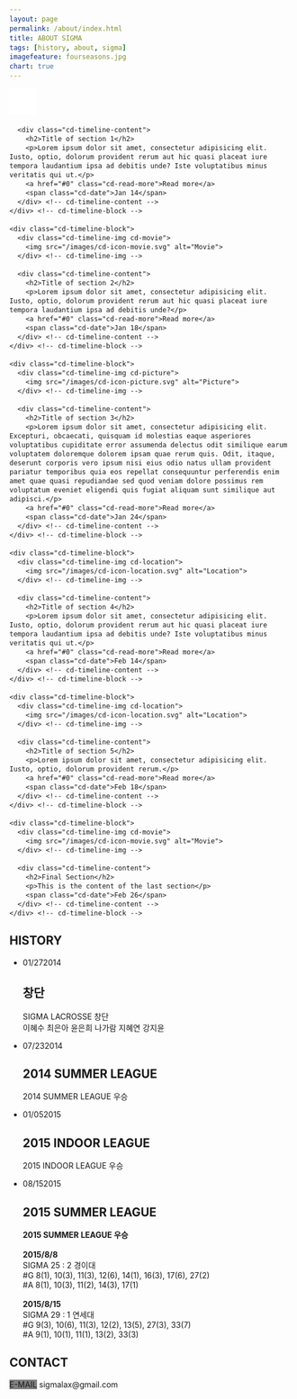 ```yaml
---
layout: page
permalink: /about/index.html
title: ABOUT SIGMA
tags: [history, about, sigma]
imagefeature: fourseasons.jpg
chart: true
---
```

<section id="cd-timeline" class="cd-container">
    <div class="cd-timeline-block">
      <div class="cd-timeline-img cd-picture">
        <img src="/images/cd-icon-picture.svg" alt="Picture">
      </div> <!-- cd-timeline-img -->

      <div class="cd-timeline-content">
        <h2>Title of section 1</h2>
        <p>Lorem ipsum dolor sit amet, consectetur adipisicing elit. Iusto, optio, dolorum provident rerum aut hic quasi placeat iure tempora laudantium ipsa ad debitis unde? Iste voluptatibus minus veritatis qui ut.</p>
        <a href="#0" class="cd-read-more">Read more</a>
        <span class="cd-date">Jan 14</span>
      </div> <!-- cd-timeline-content -->
    </div> <!-- cd-timeline-block -->

    <div class="cd-timeline-block">
      <div class="cd-timeline-img cd-movie">
        <img src="/images/cd-icon-movie.svg" alt="Movie">
      </div> <!-- cd-timeline-img -->

      <div class="cd-timeline-content">
        <h2>Title of section 2</h2>
        <p>Lorem ipsum dolor sit amet, consectetur adipisicing elit. Iusto, optio, dolorum provident rerum aut hic quasi placeat iure tempora laudantium ipsa ad debitis unde?</p>
        <a href="#0" class="cd-read-more">Read more</a>
        <span class="cd-date">Jan 18</span>
      </div> <!-- cd-timeline-content -->
    </div> <!-- cd-timeline-block -->

    <div class="cd-timeline-block">
      <div class="cd-timeline-img cd-picture">
        <img src="/images/cd-icon-picture.svg" alt="Picture">
      </div> <!-- cd-timeline-img -->

      <div class="cd-timeline-content">
        <h2>Title of section 3</h2>
        <p>Lorem ipsum dolor sit amet, consectetur adipisicing elit. Excepturi, obcaecati, quisquam id molestias eaque asperiores voluptatibus cupiditate error assumenda delectus odit similique earum voluptatem doloremque dolorem ipsam quae rerum quis. Odit, itaque, deserunt corporis vero ipsum nisi eius odio natus ullam provident pariatur temporibus quia eos repellat consequuntur perferendis enim amet quae quasi repudiandae sed quod veniam dolore possimus rem voluptatum eveniet eligendi quis fugiat aliquam sunt similique aut adipisci.</p>
        <a href="#0" class="cd-read-more">Read more</a>
        <span class="cd-date">Jan 24</span>
      </div> <!-- cd-timeline-content -->
    </div> <!-- cd-timeline-block -->

    <div class="cd-timeline-block">
      <div class="cd-timeline-img cd-location">
        <img src="/images/cd-icon-location.svg" alt="Location">
      </div> <!-- cd-timeline-img -->

      <div class="cd-timeline-content">
        <h2>Title of section 4</h2>
        <p>Lorem ipsum dolor sit amet, consectetur adipisicing elit. Iusto, optio, dolorum provident rerum aut hic quasi placeat iure tempora laudantium ipsa ad debitis unde? Iste voluptatibus minus veritatis qui ut.</p>
        <a href="#0" class="cd-read-more">Read more</a>
        <span class="cd-date">Feb 14</span>
      </div> <!-- cd-timeline-content -->
    </div> <!-- cd-timeline-block -->

    <div class="cd-timeline-block">
      <div class="cd-timeline-img cd-location">
        <img src="/images/cd-icon-location.svg" alt="Location">
      </div> <!-- cd-timeline-img -->

      <div class="cd-timeline-content">
        <h2>Title of section 5</h2>
        <p>Lorem ipsum dolor sit amet, consectetur adipisicing elit. Iusto, optio, dolorum provident rerum.</p>
        <a href="#0" class="cd-read-more">Read more</a>
        <span class="cd-date">Feb 18</span>
      </div> <!-- cd-timeline-content -->
    </div> <!-- cd-timeline-block -->

    <div class="cd-timeline-block">
      <div class="cd-timeline-img cd-movie">
        <img src="/images/cd-icon-movie.svg" alt="Movie">
      </div> <!-- cd-timeline-img -->

      <div class="cd-timeline-content">
        <h2>Final Section</h2>
        <p>This is the content of the last section</p>
        <span class="cd-date">Feb 26</span>
      </div> <!-- cd-timeline-content -->
    </div> <!-- cd-timeline-block -->
  </section> <!-- cd-timeline -->

<script src="http://ajax.googleapis.com/ajax/libs/jquery/1.11.0/jquery.min.js"></script>
<script src="/assets/js/main.js"></script> <!-- Resource jQuery -->
<article class="notepad-page-content">
  <h2>HISTORY</h2>
  <ul class="cbp_tmtimeline">
    <li>
      <time class="cbp_tmtime" datetime="2014-01-27"><span>01/27</span><span>2014  </span></time>
      <div class="cbp_tmicon cbp_tmicon-phone"></div>
      <div class="cbp_tmlabel">
        <h2>창단</h2>
        <p>SIGMA LACROSSE 창단<br>
                  이혜수 최은아 윤은희 나가람 지혜연 강지윤
              </p>
      </div>
    </li>
    <li>
      <time class="cbp_tmtime" datetime="2014-07-23"><span>07/23</span><span>2014  </span></time>
      <div class="cbp_tmicon cbp_tmicon-screen"></div>
      <div class="cbp_tmlabel">
        <h2>2014 SUMMER LEAGUE</h2>
        <p>2014 SUMMER LEAGUE 우승</p>
      </div>
    </li>
    <li>
      <time class="cbp_tmtime" datetime="2015-01-05"><span>01/05</span><span>2015  </span></time>
      <div class="cbp_tmicon cbp_tmicon-mail"></div>
      <div class="cbp_tmlabel">
        <h2>2015 INDOOR LEAGUE</h2>
        <p>2015 INDOOR LEAGUE 우승</p>
      </div>
    </li>
    <li>
      <time class="cbp_tmtime" datetime="2015-08-15"><span>08/15</span><span>2015  </span></time>
      <div class="cbp_tmicon cbp_tmicon-phone"></div>
      <div class="cbp_tmlabel">
        <h2>2015 SUMMER LEAGUE</h2>
        <p><strong>2015 SUMMER LEAGUE 우승</strong><br>
          <br>
                      <strong>2015/8/8</strong><br>
                      SIGMA 25 : 2 경이대<br>
                      #G 8(1), 10(3), 11(3), 12(6), 14(1), 16(3), 17(6), 27(2)<br>
                      #A 8(1), 10(3), 11(2), 14(3), 17(1)<br>
              <br>
                      <strong>2015/8/15</strong><br>
                      SIGMA 29 : 1 연세대<br>
                      #G 9(3), 10(6), 11(3), 12(2), 13(5), 27(3), 33(7)<br>
                      #A 9(1), 10(1), 11(1), 13(2), 33(3)<br>
                  </p>
      </div>
    </li>
  </ul>

  <h2>CONTACT</h2>
  <p><span style="background-color:gray;">E-MAIL</span>  sigmalax@gmail.com</p>

</article>
